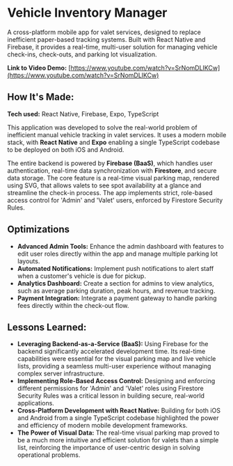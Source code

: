# Vehicle Inventory Manager

A cross-platform mobile app for valet services, designed to replace inefficient paper-based tracking systems. Built with React Native and Firebase, it provides a real-time, multi-user solution for managing vehicle check-ins, check-outs, and parking lot visualization.

**Link to Video Demo:** [https://www.youtube.com/watch?v=SrNomDLIKCw](https://www.youtube.com/watch?v=SrNomDLIKCw)


## How It's Made:

**Tech used:** React Native, Firebase, Expo, TypeScript

This application was developed to solve the real-world problem of inefficient manual vehicle tracking in valet services. It uses a modern mobile stack, with **React Native** and **Expo** enabling a single TypeScript codebase to be deployed on both iOS and Android.

The entire backend is powered by **Firebase (BaaS)**, which handles user authentication, real-time data synchronization with **Firestore**, and secure data storage. The core feature is a real-time visual parking map, rendered using SVG, that allows valets to see spot availability at a glance and streamline the check-in process. The app implements strict, role-based access control for 'Admin' and 'Valet' users, enforced by Firestore Security Rules.

## Optimizations

* **Advanced Admin Tools:** Enhance the admin dashboard with features to edit user roles directly within the app and manage multiple parking lot layouts.
* **Automated Notifications:** Implement push notifications to alert staff when a customer's vehicle is due for pickup.
* **Analytics Dashboard:** Create a section for admins to view analytics, such as average parking duration, peak hours, and revenue tracking.
* **Payment Integration:** Integrate a payment gateway to handle parking fees directly within the check-out flow.

## Lessons Learned:

* **Leveraging Backend-as-a-Service (BaaS):** Using Firebase for the backend significantly accelerated development time. Its real-time capabilities were essential for the visual parking map and live vehicle lists, providing a seamless multi-user experience without managing complex server infrastructure.
* **Implementing Role-Based Access Control:** Designing and enforcing different permissions for 'Admin' and 'Valet' roles using Firestore Security Rules was a critical lesson in building secure, real-world applications.
* **Cross-Platform Development with React Native:** Building for both iOS and Android from a single TypeScript codebase highlighted the power and efficiency of modern mobile development frameworks.
* **The Power of Visual Data:** The real-time visual parking map proved to be a much more intuitive and efficient solution for valets than a simple list, reinforcing the importance of user-centric design in solving operational problems.
